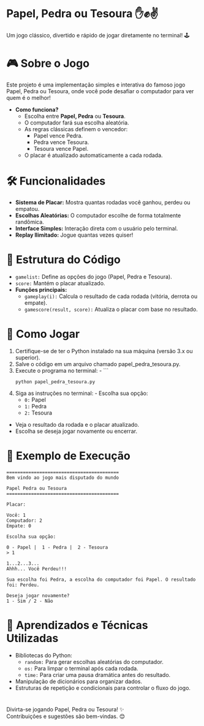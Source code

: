 # Papel, Pedra ou Tesoura ✋✊✌️
Um jogo clássico, divertido e rápido de jogar diretamente no terminal! 🕹️

# 🎮 Sobre o Jogo
Este projeto é uma implementação simples e interativa do famoso jogo Papel, Pedra ou Tesoura, onde você pode desafiar o computador para ver quem é o melhor!

- **Como funciona?**
  - Escolha entre **Papel, Pedra** ou **Tesoura**.
  - O computador fará sua escolha aleatória.
  - As regras clássicas definem o vencedor:
    - Papel vence Pedra.
    - Pedra vence Tesoura.
    - Tesoura vence Papel.
  - O placar é atualizado automaticamente a cada rodada.

# 🛠️ Funcionalidades
  - **Sistema de Placar:** Mostra quantas rodadas você ganhou, perdeu ou empatou.
  - **Escolhas Aleatórias:** O computador escolhe de forma totalmente randômica.
  - **Interface Simples:** Interação direta com o usuário pelo terminal.
  - **Replay Ilimitado:** Jogue quantas vezes quiser!

# 📂 Estrutura do Código
  - ```gamelist:``` Define as opções do jogo (Papel, Pedra e Tesoura).
  - ```score:``` Mantém o placar atualizado.
  - **Funções principais:**
    - ```gameplay(i):``` Calcula o resultado de cada rodada (vitória, derrota ou empate).
    - ```gamescore(result, score):``` Atualiza o placar com base no resultado.

# 🚀 Como Jogar
  1. Certifique-se de ter o Python instalado na sua máquina (versão 3.x ou superior).
  2. Salve o código em um arquivo chamado papel_pedra_tesoura.py.
  3. Execute o programa no terminal:
    - ```
      ```
     python papel_pedra_tesoura.py
     
  4. Siga as instruções no terminal:
    - Escolha sua opção:
     - ```0:``` Papel
     - ```1:``` Pedra
     - ```2:``` Tesoura
   - Veja o resultado da rodada e o placar atualizado.
   - Escolha se deseja jogar novamente ou encerrar.

# 🔗 Exemplo de Execução
```
=========================================
Bem vindo ao jogo mais disputado do mundo

Papel Pedra ou Tesoura
=========================================

Placar:

Você: 1
Computador: 2
Empate: 0

Escolha sua opção: 

0 - Papel |  1 - Pedra |  2 - Tesoura
> 1

1...2...3...
Ahhh... Você Perdeu!!!

Sua escolha foi Pedra, a escolha do computador foi Papel. O resultado foi: Perdeu.

Deseja jogar novamente?
1 - Sim / 2 - Não
```
# 📖 Aprendizados e Técnicas Utilizadas
  - Bibliotecas do Python:
    - ```random:``` Para gerar escolhas aleatórias do computador.
    - ```os:``` Para limpar o terminal após cada rodada.
    - ```time:``` Para criar uma pausa dramática antes do resultado.
  - Manipulação de dicionários para organizar dados.
  - Estruturas de repetição e condicionais para controlar o fluxo do jogo.
#
Divirta-se jogando Papel, Pedra ou Tesoura! ✨  
Contribuições e sugestões são bem-vindas. 😊
